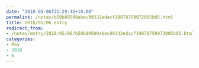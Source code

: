 ```yaml
---
date: "2018-05-06T21:29:42+10:00"
permalink: /notes/b50b80509abec99332edacf19879750972005b05.html
title: 2018/05/06 entry
redirect_from:
- /notes/entry/2018/05/06/b50b80509abec99332edacf19879750972005b05.html
categories:
- May
- 2018
- 6
---
```

